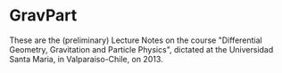 GravPart
========

These are the (preliminary) Lecture Notes on the course 
"Differential Geometry, Gravitation and Particle Physics", 
dictated at the Universidad Santa Maria, 
in Valparaiso-Chile, on 2013.
